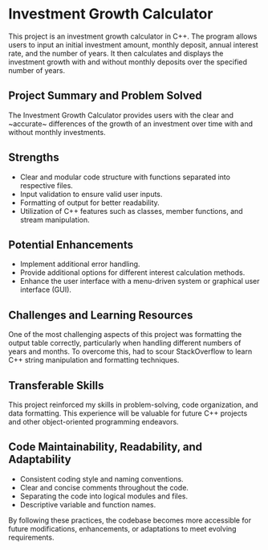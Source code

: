 # Investment Growth Calculator

This project is an investment growth calculator in C++. The program allows users to input an initial investment amount, monthly deposit, annual interest rate, and the number of years. It then calculates and displays the investment growth with and without monthly deposits over the specified number of years.

## Project Summary and Problem Solved
The Investment Growth Calculator provides users with the clear and ~accurate~ differences of the growth of an investment over time with and without monthly investments. 

## Strengths
- Clear and modular code structure with functions separated into respective files.
- Input validation to ensure valid user inputs.
- Formatting of output for better readability.
- Utilization of C++ features such as classes, member functions, and stream manipulation.

## Potential Enhancements
- Implement additional error handling.
- Provide additional options for different interest calculation methods.
- Enhance the user interface with a menu-driven system or graphical user interface (GUI).

## Challenges and Learning Resources
One of the most challenging aspects of this project was formatting the output table correctly, particularly when handling different numbers of years and months. To overcome this, had to scour StackOverflow to learn C++ string manipulation and formatting techniques.

## Transferable Skills
This project reinforced my skills in problem-solving, code organization, and data formatting. This experience will be valuable for future C++ projects and other object-oriented programming endeavors.

## Code Maintainability, Readability, and Adaptability

- Consistent coding style and naming conventions.
- Clear and concise comments throughout the code.
- Separating the code into logical modules and files.
- Descriptive variable and function names.

By following these practices, the codebase becomes more accessible for future modifications, enhancements, or adaptations to meet evolving requirements.
